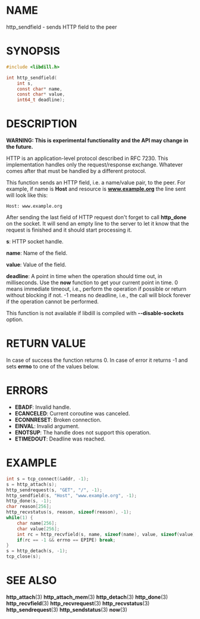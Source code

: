 # NAME

 http_sendfield - sends HTTP field to the peer

# SYNOPSIS

```c
#include <libdill.h>

int http_sendfield(
    int s,
    const char* name,
    const char* value,
    int64_t deadline);
```

# DESCRIPTION

 **WARNING: This is experimental functionality and the API may change in the future.**

 HTTP is an application-level protocol described in RFC 7230. This implementation handles only the request/response exchange. Whatever comes after that must be handled by a different protocol.

 This function sends an HTTP field, i.e. a name/value pair, to the peer. For example, if name is **Host** and resource is **www.example.org** the line sent will look like this:

```
Host: www.example.org
```

 After sending the last field of HTTP request don't forget to call **http_done** on the socket. It will send an empty line to the server to let it know that the request is finished and it should start processing it.

 **s**: HTTP socket handle.

 **name**: Name of the field.

 **value**: Value of the field.

 **deadline**: A point in time when the operation should time out, in milliseconds. Use the **now** function to get your current point in time. 0 means immediate timeout, i.e., perform the operation if possible or return without blocking if not. -1 means no deadline, i.e., the call will block forever if the operation cannot be performed.

 This function is not available if libdill is compiled with **--disable-sockets** option.

# RETURN VALUE

 In case of success the function returns 0. In case of error it returns -1 and sets **errno** to one of the values below.

# ERRORS

* **EBADF**: Invalid handle.
* **ECANCELED**: Current coroutine was canceled.
* **ECONNRESET**: Broken connection.
* **EINVAL**: Invalid argument.
* **ENOTSUP**: The handle does not support this operation.
* **ETIMEDOUT**: Deadline was reached.

# EXAMPLE

```c
int s = tcp_connect(&addr, -1);
s = http_attach(s);
http_sendrequest(s, "GET", "/", -1);
http_sendfield(s, "Host", "www.example.org", -1);
http_done(s, -1);
char reason[256];
http_recvstatus(s, reason, sizeof(reason), -1);
while(1) {
    char name[256];
    char value[256];
    int rc = http_recvfield(s, name, sizeof(name), value, sizeof(value), -1);
    if(rc == -1 && errno == EPIPE) break;
}
s = http_detach(s, -1);
tcp_close(s);
```

# SEE ALSO

 **http_attach**(3) **http_attach_mem**(3) **http_detach**(3) **http_done**(3) **http_recvfield**(3) **http_recvrequest**(3) **http_recvstatus**(3) **http_sendrequest**(3) **http_sendstatus**(3) **now**(3) 

